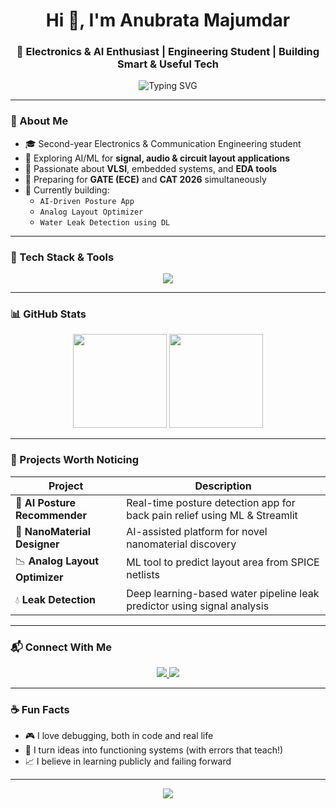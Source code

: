 <h1 align="center">Hi 👋, I'm Anubrata Majumdar</h1>
<h3 align="center">🚀 Electronics & AI Enthusiast | Engineering Student | Building Smart & Useful Tech</h3>

<p align="center">
  <img src="https://readme-typing-svg.demolab.com?font=Fira+Code&duration=2000&pause=1000&color=F754BA&center=true&width=435&lines=ECE+Student+%7C+VLSI+%7C+AI-ML+Projects;Signal+%2F+Audio+Processing+Lover;GATE+%2B+CAT+2026+Prep+On!" alt="Typing SVG" />
</p>

---

### 💫 About Me

- 🎓 Second-year Electronics & Communication Engineering student  
- 🤖 Exploring AI/ML for **signal, audio & circuit layout applications**  
- 🧠 Passionate about **VLSI**, embedded systems, and **EDA tools**  
- 🎯 Preparing for **GATE (ECE)** and **CAT 2026** simultaneously  
- 🌱 Currently building:  
  - `AI-Driven Posture App`  
  - `Analog Layout Optimizer`  
  - `Water Leak Detection using DL`  

---

### 🔧 Tech Stack & Tools

<p align="center">
  <img src="https://skillicons.dev/icons?i=python,java,arduino,verilog,matlab,vscode,keil,streamlit,git,github,linux,figma,html,css" />
</p>

---

### 📊 GitHub Stats

<p align="center">
  <img src="https://github-readme-stats.vercel.app/api?username=AnubrataMajumdar&show_icons=true&theme=tokyonight" height="150px"/>
  <img src="https://github-readme-stats.vercel.app/api/top-langs/?username=AnubrataMajumdar&layout=compact&theme=tokyonight" height="150px"/>
</p>

---

### 📌 Projects Worth Noticing

| Project | Description |
|--------|-------------|
| 🧠 **AI Posture Recommender** | Real-time posture detection app for back pain relief using ML & Streamlit |
| 🧪 **NanoMaterial Designer** | AI-assisted platform for novel nanomaterial discovery |
| 📉 **Analog Layout Optimizer** | ML tool to predict layout area from SPICE netlists |
| 💧 **Leak Detection** | Deep learning-based water pipeline leak predictor using signal analysis |

---

### 📬 Connect With Me

<p align="center">
  <a href="https://www.linkedin.com/in/anubratamajumdar" target="_blank">
    <img src="https://img.shields.io/badge/LinkedIn-0077B5?style=for-the-badge&logo=linkedin" />
  </a>
  <a href="mailto:anubrataofficial@gmail.com">
    <img src="https://img.shields.io/badge/Email-D14836?style=for-the-badge&logo=gmail&logoColor=white" />
  </a>
</p>

---

### ☕ Fun Facts

- 🎮 I love debugging, both in code and real life  
- 🧠 I turn ideas into functioning systems (with errors that teach!)  
- 📈 I believe in learning publicly and failing forward  

---

<p align="center">
  <img src="https://github-profile-summary-cards.vercel.app/api/cards/profile-details?username=AnubrataMajumdar&theme=github_dark" />
</p>

